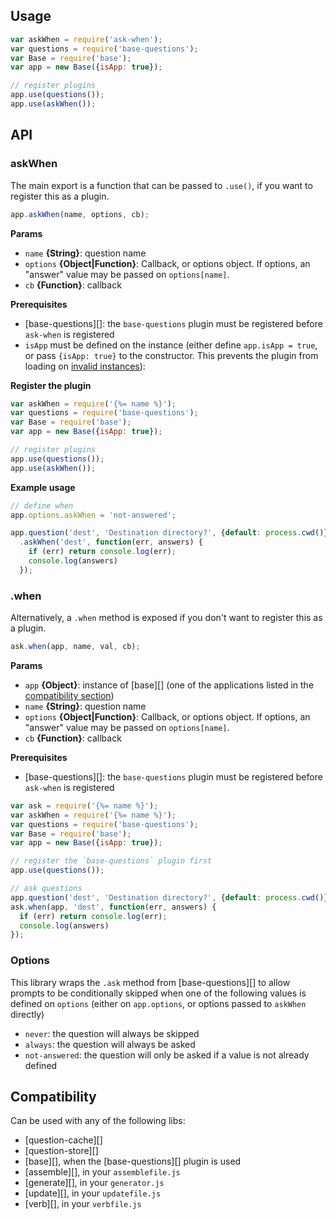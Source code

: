 ## Usage

```js
var askWhen = require('ask-when');
var questions = require('base-questions');
var Base = require('base');
var app = new Base({isApp: true});

// register plugins
app.use(questions());
app.use(askWhen());
```

## API

### askWhen

The main export is a function that can be passed to `.use()`, if you want to register this as a plugin.

```js
app.askWhen(name, options, cb);
```

**Params**

- `name` **{String}**: question name
- `options` **{Object|Function}**: Callback, or options object. If options, an "answer" value may be passed on `options[name]`.
- `cb` **{Function}**: callback


**Prerequisites**

- [base-questions][]: the `base-questions` plugin must be registered before `ask-when` is registered
- `isApp` must be defined on the instance (either define `app.isApp = true`, or pass `{isApp: true}` to the constructor. This prevents the plugin from loading on [invalid instances](https://github.com/node-base/is-valid-app)):

**Register the plugin**

```js
var askWhen = require('{%= name %}');
var questions = require('base-questions');
var Base = require('base');
var app = new Base({isApp: true});

// register plugins
app.use(questions());
app.use(askWhen());
```

**Example usage**

```js
// define when
app.options.askWhen = 'not-answered';

app.question('dest', 'Destination directory?', {default: process.cwd()})
  .askWhen('dest', function(err, answers) {
    if (err) return console.log(err);
    console.log(answers)
  });
```

### .when

Alternatively, a `.when` method is exposed if you don't want to register this as a plugin.

```js
ask.when(app, name, val, cb);
```

**Params**

- `app` **{Object}**: instance of [base][] (one of the applications listed in the [compatibility section](#compatibility))
- `name` **{String}**: question name
- `options` **{Object|Function}**: Callback, or options object. If options, an "answer" value may be passed on `options[name]`.
- `cb` **{Function}**: callback

**Prerequisites**

- [base-questions][]: the `base-questions` plugin must be registered before `ask-when` is registered


```js
var ask = require('{%= name %}');
var askWhen = require('{%= name %}');
var questions = require('base-questions');
var Base = require('base');
var app = new Base({isApp: true});

// register the `base-questions` plugin first
app.use(questions());

// ask questions
app.question('dest', 'Destination directory?', {default: process.cwd()})
ask.when(app, 'dest', function(err, answers) {
  if (err) return console.log(err);
  console.log(answers)
});
```

### Options

This library wraps the `.ask` method from [base-questions][] to allow prompts to be conditionally skipped when one of the following values is defined on `options` (either on `app.options`, or options passed to `askWhen` directly)

- `never`: the question will always be skipped
- `always`: the question will always be asked
- `not-answered`: the question will only be asked if a value is not already defined

## Compatibility

Can be used with any of the following libs:

* [question-cache][]
* [question-store][]
* [base][], when the [base-questions][] plugin is used
* [assemble][], in your `assemblefile.js`
* [generate][], in your `generator.js`
* [update][], in your `updatefile.js`
* [verb][], in your `verbfile.js`

